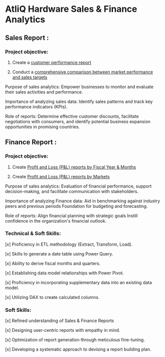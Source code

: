 # AtliQ Hardware Sales & Finance Analytics

## Sales Report :
### Project objective:

1. Create a [customer performance report](https://github.com/Mavrick0798/Atliq_Hardware_Sales-Finance-Analytics/blob/d229ac752e14bb9c99a45f0049a27272bc60e3aa/AtliQ%20Hardwares%20Sales_report.pdf) 

2. Conduct a [comprehensive comparison between market performance and sales targets](https://github.com/Mavrick0798/Atliq_Hardware_Sales-Finance-Analytics/blob/main/AtliQ%20market_vs_target_report.pdf)

Purpose of sales analytics: Empower businesses to monitor and evaluate their sales activities and performance.

Importance of analyzing sales data: Identify sales patterns and track key performance indicators (KPIs).

Role of reports: Determine effective customer discounts, facilitate negotiations with consumers, and identify potential business expansion opportunities in promising countries.

## Finance Report :
### Project objective:

1. Create [Profit and Loss (P&L) reports by Fiscal Year & Months](https://github.com/Mavrick0798/Atliq_Hardware_Sales-Finance-Analytics/blob/main/Atliq_Finance_report.pdf)

2. Create [Profit and Loss (P&L) reports by Markets](https://github.com/Mavrick0798/Atliq_Hardware_Sales-Finance-Analytics/blob/main/Atliq_Finance_P&L%20by_GM.pdf)

Purpose of sales analytics: Evaluation of financial performance, support decision-making, and facilitate communication with stakeholders.

Importance of analyzing Finance data: Aid in benchmarking against industry peers and previous periods Foundation for budgeting and forecasting.

Role of reports: Align financial planning with strategic goals Instill confidence in the organization's financial outlook.

### Technical & Soft Skills:
 [x] Proficiency in ETL methodology (Extract, Transform, Load).
 
 [x] Skills to generate a date table using Power Query.
 
 [x] Ability to derive fiscal months and quarters.
 
 [x] Establishing data model relationships with Power Pivot.
 
 [x] Proficiency in incorporating supplementary data into an existing data model.
 
 [x] Utilizing DAX to create calculated columns.

### Soft Skills:
 [x] Refined understanding of Sales & Finance Reports
 
 [x] Designing user-centric reports with empathy in mind.
 
 [x] Optimization of report generation through meticulous fine-tuning.
 
 [x] Developing a systematic approach to devising a report building plan.
 
